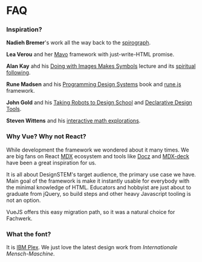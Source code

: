 # FAQ

### Inspiration?

**Nadieh Bremer**'s work all the way back to the [spirograph](https://www.visualcinnamon.com/2016/01/animating-dashed-line-d3).

**Lea Verou** and her [Mavo](https://www.smashingmagazine.com/2017/05/introducing-mavo/) framework with just-write-HTML promise.

**Alan Kay** ahd his [Doing with Images Makes Symbols](https://www.youtube.com/watch?v=p2LZLYcu_JY) lecture and its [spiritual following](https://www.youtube.com/watch?v=8pTEmbeENF4).

**Rune Madsen** and his [Programming Design Systems](https://programmingdesignsystems.com/) book and [rune.js](http://runemadsen.github.io/rune.js/) framework.

**John Gold** and his [Taking Robots to Design School](https://jon.gold/2016/05/robot-design-school) and [Declarative Design Tools](https://jon.gold/2016/06/declarative-design-tools/).

**Steven Wittens** and his [interactive math explorations](http://acko.net).

### Why Vue? Why not React?

While development the framework we wondered about it many times. We are big fans on React [MDX](https://github.com/mdx-js) ecosystem and tools like [Docz](https://www.docz.site) and [MDX-deck](https://jxnblk.com/mdx-deck/#0) have been a great inspiration for us.

It is all about DesignSTEM's target audience, the primary use case we have. Main goal of the framework is make it instantly usable for everybody with the minimal knowledge of HTML. Educators and hobbyist are just about to graduate from jQuery, so build steps and other heavy Javascript tooling is not an option.

VueJS offers this easy migration path, so it was a natural choice for Fachwerk.

### What the font?

It is [IBM Plex](https://www.ibm.com/plex). We just love the latest design work from _Internationale Mensch-Maschine_.
